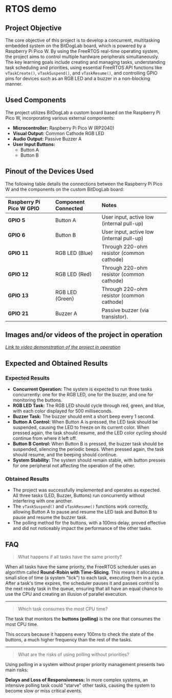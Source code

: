 # RTOS demo

## Project Objective

The core objective of this project is to develop a concurrent, multitasking embedded system on the BitDogLab board, which is powered by a Raspberry Pi Pico W. By using the FreeRTOS real-time operating system, the project aims to control multiple hardware peripherals simultaneously. The key learning goals include creating and managing tasks, understanding task scheduling and priorities, using essential FreeRTOS API functions like `vTaskCreate()`, `vTaskSuspend()`, and `vTaskResume()`, and controlling GPIO pins for devices such as an RGB LED and a buzzer in a non-blocking manner.

## Used Components

The project utilizes BitDogLab a custom board based on the Raspberry Pi Pico W, incorporating various external components:

* **Microcontroller:** Raspberry Pi Pico W (RP2040)
* **Visual Output:** Common Cathode RGB LED
* **Audio Output:** Passive Buzzer A
* **User Input Buttons:**
    * Button A
    * Button B

## Pinout of the Devices Used

The following table details the connections between the Raspberry Pi Pico W and the components on the custom BitDogLab board:

| Raspberry Pi Pico W GPIO | Component Connected | Notes |
| :--- | :--- | :--- |
| **GPIO 5** | Button A | User input, active low (internal pull-up)  |
| **GPIO 6** | Button B | User input, active low (internal pull-up)  |
| **GPIO 11** | RGB LED (Blue) | Through 220-ohm resistor (common cathode) |
| **GPIO 12** | RGB LED (Red) | Through 220-ohm resistor (common cathode) |
| **GPIO 13** | RGB LED (Green) | Through 220-ohm resistor (common cathode) |
| **GPIO 21** | Buzzer A | Passive buzzer (via transistor). |

## Images and/or videos of the project in operation

*[Link to video demonstration of the project in operation]()*

## Expected and Obtained Results

### Expected Results

* **Concurrent Operation:** The system is expected to run three tasks concurrently: one for the RGB LED, one for the buzzer, and one for monitoring the buttons.
* **RGB LED Task:** The RGB LED should cycle through red, green, and blue, with each color displayed for 500 milliseconds.
* **Buzzer Task:** The buzzer should emit a short beep every 1 second.
* **Button A Control:** When Button A is pressed, the LED task should be suspended, causing the LED to freeze on its current color. When pressed again, the task should resume, and the LED color cycling should continue from where it left off.
* **Button B Control:** When Button B is pressed, the buzzer task should be suspended, silencing the periodic beeps. When pressed again, the task should resume, and the beeping should continue.
* **System Stability:** The system should remain stable, with button presses for one peripheral not affecting the operation of the other.

### Obtained Results

* The project was successfully implemented and operates as expected. All three tasks (LED, Buzzer, Buttons) run concurrently without interfering with one another.
* The `vTaskSuspend()` and `vTaskResume()` functions work correctly, allowing Button A to pause and resume the LED task and Button B to pause and resume the buzzer task.
* The polling method for the buttons, with a 100ms delay, proved effective and did not noticeably impact the performance of the other tasks.

## FAQ

> What happens if all tasks have the same priority?

When all tasks have the same priority, the FreeRTOS scheduler uses an algorithm called **Round-Robin with Time-Slicing**. This means it allocates a small slice of time (a system "tick") to each task, executing them in a cycle. After a task's time expires, the scheduler pauses it and passes control to the next ready task in the queue, ensuring that all have an equal chance to use the CPU and creating an illusion of parallel execution.

***

> Which task consumes the most CPU time?

The task that monitors the **buttons (polling)** is the one that consumes the most CPU time.

This occurs because it happens every 100ms to check the state of the buttons, a much higher frequency than the rest of the tasks.

***

> What are the risks of using polling without priorities?

Using polling in a system without proper priority management presents two main risks:

**Delays and Loss of Responsiveness:** In more complex systems, an intensive polling task could "starve" other tasks, causing the system to become slow or miss critical events.